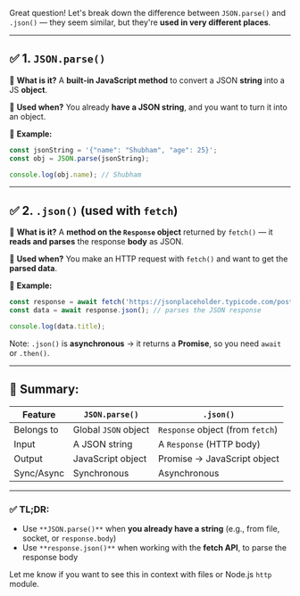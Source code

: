 Great question! Let's break down the difference between `JSON.parse()` and `.json()` — they seem similar, but they're **used in very different places**.

---

## ✅ 1. `JSON.parse()`

🔹 **What is it?**
A **built-in JavaScript method** to convert a JSON **string** into a JS **object**.

🔹 **Used when?**
You already **have a JSON string**, and you want to turn it into an object.

🔹 **Example:**

```js
const jsonString = '{"name": "Shubham", "age": 25}';
const obj = JSON.parse(jsonString);

console.log(obj.name); // Shubham
```

---

## ✅ 2. `.json()` (used with `fetch`)

🔹 **What is it?**
A **method on the `Response` object** returned by `fetch()` — it **reads and parses** the response **body** as JSON.

🔹 **Used when?**
You make an HTTP request with `fetch()` and want to get the **parsed data**.

🔹 **Example:**

```js
const response = await fetch('https://jsonplaceholder.typicode.com/posts/1');
const data = await response.json(); // parses the JSON response

console.log(data.title);
```

Note: `.json()` is **asynchronous** → it returns a **Promise**, so you need `await` or `.then()`.

---

## 🔄 Summary:

| Feature    | `JSON.parse()`       | `.json()`                        |
| ---------- | -------------------- | -------------------------------- |
| Belongs to | Global `JSON` object | `Response` object (from `fetch`) |
| Input      | A JSON string        | A `Response` (HTTP body)         |
| Output     | JavaScript object    | Promise → JavaScript object      |
| Sync/Async | Synchronous          | Asynchronous                     |

---

### ✅ TL;DR:

* Use `**JSON.parse()**` when **you already have a string** (e.g., from file, socket, or `response.body`)
* Use `**response.json()**` when working with the **fetch API**, to parse the response body

Let me know if you want to see this in context with files or Node.js `http` module.
